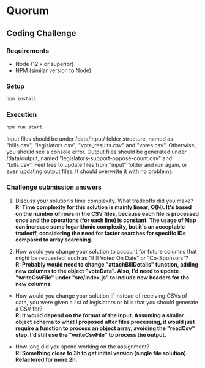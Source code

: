 # Quorum

## Coding Challenge

### Requirements

- Node (12.x or superior)
- NPM (similar version to Node)

### Setup

```bash
npm install
```

### Execution

```bash
npm run start
```

Input files should be under /data/input/ folder structure, named as "bills.csv", "legislators.csv", "vote_results.csv" and "votes.csv". Otherwise, you should see a console error. Output files should be generated under /data/output, named "legislators-support-oppose-count.csv" and "bills.csv". Feel free to update files from "input" folder and run again, or even updating output files. It should overwrite it with no problems.

### Challenge submission answers

1. Discuss your solution’s time complexity. What tradeoffs did you make?  
   **R: Time complexity for this solution is mainly linear, O(N). It's based on the number of rows in the CSV files, because each file is processed once and the operations (for each line) is constant. The usage of Map can increase some logarithmic complexity, but it's an acceptable tradeoff, considering the need for faster searches for specific IDs compared to array searching.**

2. How would you change your solution to account for future columns that might be requested, such as “Bill Voted On Date” or “Co-Sponsors”?  
   **R: Probably would need to change "attachBillDetails" function, adding new columns to the object "voteData". Also, I'd need to update "writeCsvFile" under "src/index.js" to include new headers for the new columns.**

- How would you change your solution if instead of receiving CSVs of data, you were given a list of legislators or bills that you should generate a CSV for?  
  **R: It would depend on the format of the input. Assuming a similar object schema to what I proposed after files processing, it would just require a function to process an object array, avoiding the "readCsv" step. I'd still use the "writeCsvFile" to process the output.**

- How long did you spend working on the assignment?  
  **R: Something close to 3h to get initial version (single file solution). Refactored for more 2h.**
